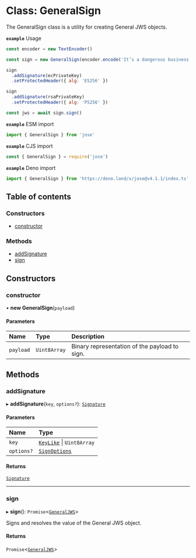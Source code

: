 # Class: GeneralSign

The GeneralSign class is a utility for creating General JWS objects.

**`example`** Usage
```js
const encoder = new TextEncoder()

const sign = new GeneralSign(encoder.encode('It’s a dangerous business, Frodo, going out your door.'))

sign
  .addSignature(ecPrivateKey)
  .setProtectedHeader({ alg: 'ES256' })

sign
  .addSignature(rsaPrivateKey)
  .setProtectedHeader({ alg: 'PS256' })

const jws = await sign.sign()
```

**`example`** ESM import
```js
import { GeneralSign } from 'jose'
```

**`example`** CJS import
```js
const { GeneralSign } = require('jose')
```

**`example`** Deno import
```js
import { GeneralSign } from 'https://deno.land/x/jose@v4.1.1/index.ts'
```

## Table of contents

### Constructors

- [constructor](jws_general_sign.GeneralSign.md#constructor)

### Methods

- [addSignature](jws_general_sign.GeneralSign.md#addsignature)
- [sign](jws_general_sign.GeneralSign.md#sign)

## Constructors

### constructor

• **new GeneralSign**(`payload`)

#### Parameters

| Name | Type | Description |
| :------ | :------ | :------ |
| `payload` | `Uint8Array` | Binary representation of the payload to sign. |

## Methods

### addSignature

▸ **addSignature**(`key`, `options?`): [`Signature`](../interfaces/jws_general_sign.Signature.md)

#### Parameters

| Name | Type |
| :------ | :------ |
| `key` | [`KeyLike`](../types/types.KeyLike.md) \| `Uint8Array` |
| `options?` | [`SignOptions`](../interfaces/types.SignOptions.md) |

#### Returns

[`Signature`](../interfaces/jws_general_sign.Signature.md)

___

### sign

▸ **sign**(): `Promise`<[`GeneralJWS`](../interfaces/types.GeneralJWS.md)\>

Signs and resolves the value of the General JWS object.

#### Returns

`Promise`<[`GeneralJWS`](../interfaces/types.GeneralJWS.md)\>
